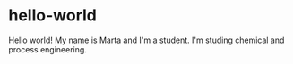 # hello-world
Hello world! 
My name is Marta and I'm a student.
I'm studing chemical and process engineering.
